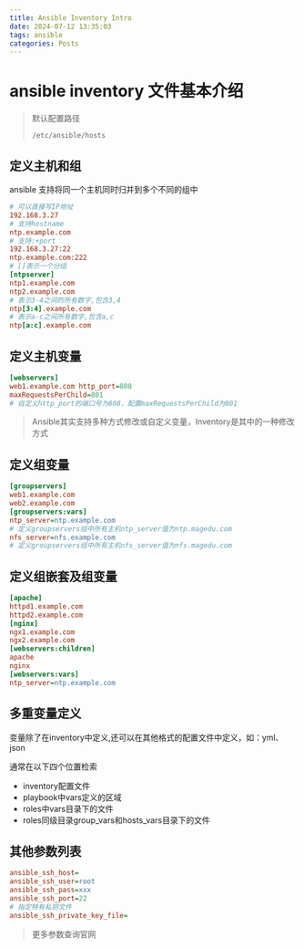 ```yaml
---
title: Ansible Inventory Intro
date: 2024-07-12 13:35:03
tags: ansible
categories: Posts
---
```

# ansible inventory 文件基本介绍

> 默认配置路径
>
> `/etc/ansible/hosts`

## 定义主机和组

ansible 支持将同一个主机同时归并到多个不同的组中

```ini
# 可以直接写IP地址
192.168.3.27
# 支持hostname
ntp.example.com
# 支持:+port
192.168.3.27:22
ntp.example.com:222
# []表示一个分组
[ntpserver]
ntp1.example.com
ntp2.example.com
# 表示3-4之间的所有数字,包含3,4
ntp[3:4].example.com
# 表示a-c之间所有数字,包含a,c
ntp[a:c].example.com
```

## 定义主机变量

```ini
[webservers]
web1.example.com http_port=808
maxRequestsPerChild=801 
# 自定义http_port的端口号为808，配置maxRequestsPerChild为801
```

> Ansible其实支持多种方式修改或自定义变量，Inventory是其中的一种修改方式

## 定义组变量

```ini
[groupservers]
web1.example.com
web2.example.com
[groupservers:vars]
ntp_server=ntp.example.com  
# 定义groupservers组中所有主机ntp_server值为ntp.magedu.com
nfs_server=nfs.example.com 
# 定义groupservers组中所有主机nfs_server值为nfs.magedu.com
```

## 定义组嵌套及组变量

```ini
[apache]
httpd1.example.com
httpd2.example.com
[nginx]
ngx1.example.com
ngx2.example.com
[webservers:children]
apache
nginx
[webservers:vars]
ntp_server=ntp.example.com
```

## 多重变量定义

变量除了在inventory中定义,还可以在其他格式的配置文件中定义，如：yml、json

通常在以下四个位置检索

- inventory配置文件
- playbook中vars定义的区域
- roles中vars目录下的文件
- roles同级目录group_vars和hosts_vars目录下的文件

## 其他参数列表

```ini
ansible_ssh_host=
ansible_ssh_user=root
ansible_ssh_pass=xxx
ansible_ssh_port=22
# 指定特有私钥文件
ansible_ssh_private_key_file=
```

> 更多参数查询官网